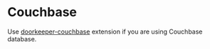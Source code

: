 # Couchbase

Use [doorkeeper-couchbase](https://github.com/acaprojects/doorkeeper-couchbase) extension if you are using Couchbase database.

